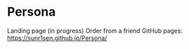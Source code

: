# Persona
Landing page (in progress)
Order from a friend 
GitHub pages:
https://sunr1sen.github.io/Persona/
